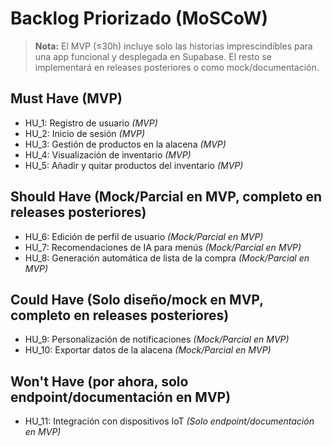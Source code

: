# Backlog Priorizado (MoSCoW)

> **Nota:** El MVP (≤30h) incluye solo las historias imprescindibles para una app funcional y desplegada en Supabase. El resto se implementará en releases posteriores o como mock/documentación.

## Must Have (MVP)
- HU_1: Registro de usuario *(MVP)*
- HU_2: Inicio de sesión *(MVP)*
- HU_3: Gestión de productos en la alacena *(MVP)*
- HU_4: Visualización de inventario *(MVP)*
- HU_5: Añadir y quitar productos del inventario *(MVP)*

## Should Have (Mock/Parcial en MVP, completo en releases posteriores)
- HU_6: Edición de perfil de usuario *(Mock/Parcial en MVP)*
- HU_7: Recomendaciones de IA para menús *(Mock/Parcial en MVP)*
- HU_8: Generación automática de lista de la compra *(Mock/Parcial en MVP)*

## Could Have (Solo diseño/mock en MVP, completo en releases posteriores)
- HU_9: Personalización de notificaciones *(Mock/Parcial en MVP)*
- HU_10: Exportar datos de la alacena *(Mock/Parcial en MVP)*

## Won't Have (por ahora, solo endpoint/documentación en MVP)
- HU_11: Integración con dispositivos IoT *(Solo endpoint/documentación en MVP)*
